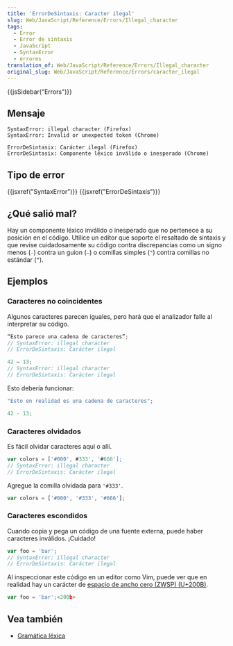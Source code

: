 ```yaml
---
title: 'ErrorDeSintaxis: Caracter ilegal'
slug: Web/JavaScript/Reference/Errors/Illegal_character
tags:
  - Error
  - Error de sintaxis
  - JavaScript
  - SyntaxError
  - errores
translation_of: Web/JavaScript/Reference/Errors/Illegal_character
original_slug: Web/JavaScript/Reference/Errors/caracter_ilegal
---
```

{{jsSidebar("Errors")}}

## Mensaje

    SyntaxError: illegal character (Firefox)
    SyntaxError: Invalid or unexpected token (Chrome)

<!---->

    ErrorDeSintasix: Carácter ilegal (Firefox)
    ErrorDeSintasix: Componente léxico inválido o inesperado (Chrome)

## Tipo de error

{{jsxref("SyntaxError")}} {{jsxref("ErrorDeSintaxis")}}

## ¿Qué salió mal?

Hay un componente léxico inválido o inesperado que no pertenece a su posición en el código. Utilice un editor que soporte el resaltado de sintaxis y que revise cuidadosamente su código contra discrepancias como un signo menos (` - `) contra un guion (` – `) o comillas simples (` " `) contra comillas no estándar (` “ `).

## Ejemplos

### Caracteres no coincidentes

Algunos caracteres parecen iguales, pero hará que el analizador falle al interpretar su código.

```js example-bad
“Esto parece una cadena de caracteres”;
// SyntaxError: illegal character
// ErrorDeSintaxis: Carácter ilegal

42 – 13;
// SyntaxError: illegal character
// ErrorDeSintaxis: Carácter ilegal
```

Esto debería funcionar:

```js example-good
"Esto en realidad es una cadena de caracteres";

42 - 13;
```

### Caracteres olvidados

Es fácil olvidar caracteres aquí o allí.

```js example-bad
var colors = ['#000', #333', '#666'];
// SyntaxError: illegal character
// ErrorDeSintaxis: Carácter ilegal
```

Agregue la comilla olvidada para `'#333'`.

```js example-good
var colors = ['#000', '#333', '#666'];
```

### Caracteres escondidos

Cuando copia y pega un código de una fuente externa, puede haber caracteres inválidos. ¡Cuidado!

```js example-bad
var foo = 'bar';​
// SyntaxError: illegal character
// ErrorDeSintaxis: Carácter ilegal
```

Al inspeccionar este código en un editor como Vim, puede ver que en realidad hay un carácter de [espacio de ancho cero (ZWSP) (U+200B)](https://en.wikipedia.org/wiki/Zero-width_space).

```js
var foo = 'bar';​<200b>
```

## Vea también

- [Gramática léxica](/en-US/docs/Web/JavaScript/Reference/Lexical_grammar)
